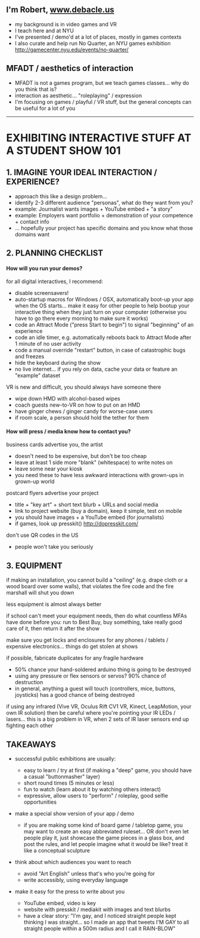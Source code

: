 ## I'm Robert, www.debacle.us
- my background is in video games and VR
- I teach here and at NYU
- I've presented / demo'd at a lot of places, mostly in games contexts
- I also curate and help run No Quarter, an NYU games exhibition http://gamecenter.nyu.edu/events/no-quarter/

## MFADT / aesthetics of interaction
- MFADT is not a games program, but we teach games classes... why do you think that is?
- interaction as aesthetic... "roleplaying" / expression
- I'm focusing on games / playful / VR stuff, but the general concepts can be useful for a lot of you

***

# EXHIBITING INTERACTIVE STUFF AT A STUDENT SHOW 101

## 1. IMAGINE YOUR IDEAL INTERACTION / EXPERIENCE?
- approach this like a design problem...
- identify 2-3 different audience "personas", what do they want from you?
- example: Journalist wants images + YouTube embed + "a story"
- example: Employers want portfolio + demonstration of your competence + contact info
- ... hopefully your project has specific domains and you know what those domains want

## 2. PLANNING CHECKLIST

#### How will you run your demos?

for all digital interactives, I recommend:
- disable screensavers!
- auto-startup macros for Windows / OSX, automatically boot-up your app when the OS starts... make it easy for other people to help bootup your interactive thing when they just turn on your computer (otherwise you have to go there every morning to make sure it works)
- code an Attract Mode ("press Start to begin") to signal "beginning" of an experience
- code an idle timer, e.g. automatically reboots back to Attract Mode after 1 minute of no user activity
- code a manual override "restart" button, in case of catastrophic bugs and freezes
- hide the keyboard during the show
- no live internet... if you rely on data, cache your data or feature an "example" dataset

VR is new and difficult, you should always have someone there
- wipe down HMD with alcohol-based wipes
- coach guests new-to-VR on how to put on an HMD
- have ginger chews / ginger candy for worse-case users
- if room scale, a person should hold the tether for them

#### How will press / media know how to contact you?

business cards advertise you, the artist
- doesn't need to be expensive, but don't be too cheap
- leave at least 1 side more "blank" (whitespace) to write notes on
- leave some near your kiosk
- you need these to have less awkward interactions with grown-ups in grown-up world

postcard flyers advertise your project
- title + "key art" + short text blurb + URLs and social media
- link to project website (buy a domain), keep it simple, test on mobile
- you should have images + a YouTube embed (for journalists)
- if games, look up presskit() http://dopresskit.com/

don't use QR codes in the US
- people won't take you seriously

## 3. EQUIPMENT

if making an installation, you cannot build a "ceiling" (e.g. drape cloth or a wood board over some walls), that violates the fire code and the fire marshall will shut you down

less equipment is almost always better

if school can't meet your equipment needs, then do what countless MFAs have done before you: run to Best Buy, buy something, take really good care of it, then return it after the show

make sure you get locks and enclosures for any phones / tablets / expensive electronics... things do get stolen at shows

if possible, fabricate duplicates for any fragile hardware
- 50% chance your hand-soldered arduino thing is going to be destroyed
- using any pressure or flex sensors or servos? 90% chance of destruction
- in general, anything a guest will touch (controllers, mice, buttons, joysticks) has a good chance of being destroyed

if using any infrared (Vive VR, Oculus Rift CV1 VR, Kinect, LeapMotion, your own IR solution) then be careful where you're pointing your IR LEDs / lasers... this is a big problem in VR, when 2 sets of IR laser sensors end up fighting each other

## TAKEAWAYS

- successful public exhibitions are usually:
   - easy to learn / try at first (if making a "deep" game, you should have a casual "buttonmasher" layer)
   - short round times (5 minutes or less)
   - fun to watch (learn about it by watching others interact)
   - expressive, allow users to "perform" / roleplay, good selfie opportunities
   
- make a special show version of your app / demo
   - if you are making some kind of board game / tabletop game, you may want to create an easy abbreviated ruleset... OR don't even let people play it, just showcase the game pieces in a glass box, and post the rules, and let people imagine what it would be like? treat it like a conceptual sculpture

- think about which audiences you want to reach
   - avoid "Art English" unless that's who you're going for
   - write accessibly, using everyday language

- make it easy for the press to write about you
   - YouTube embed, video is key
   - website with presskit / mediakit with images and text blurbs
   - have a clear story: "I'm gay, and I noticed straight people kept thinking I was straight... so I made an app that tweets I'M GAY to all straight people within a 500m radius and I call it RAIN-BLOW"

